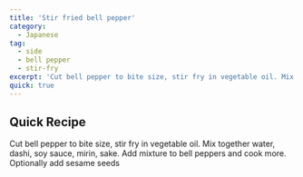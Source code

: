 ```yaml
---
title: 'Stir fried bell pepper'
category:
  - Japanese
tag:
  - side
  - bell pepper
  - stir-fry
excerpt: 'Cut bell pepper to bite size, stir fry in vegetable oil. Mix together water, dashi, soy sauce, mirin, sake. Add mixture to bell peppers and cook more. Optionally add sesame seeds'
quick: true
---
```


## Quick Recipe

Cut bell pepper to bite size, stir fry in vegetable oil. Mix together water, dashi, soy sauce, mirin, sake. Add mixture to bell peppers and cook more. Optionally add sesame seeds
